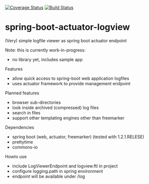 [![Coverage Status](https://coveralls.io/repos/lukashinsch/spring-boot-actuator-logview/badge.svg?branch=master)](https://coveralls.io/r/lukashinsch/spring-boot-actuator-logview?branch=master)
[![Build Status](https://travis-ci.org/lukashinsch/spring-boot-actuator-logview.svg?branch=master)](https://travis-ci.org/lukashinsch/spring-boot-actuator-logview)

# spring-boot-actuator-logview
(Very) simple logfile viewer as spring boot actuator endpoint

Note: this is currently work-in-progress:
* no library yet, includes sample app

Features
* allow quick access to spring-boot web application logfiles
* uses actuator framework to provide management endpoint

Planned features
* browser sub-directories
* look inside archived (compressed) log files
* search in files
* support other templating engines other than freemarker

Dependencies
* spring boot (web, actuator, freemarker) (tested with 1.2.1.RELESE)
* prettytime
* commons-io

Howto use
* include LogViewerEndpoint and logview.ftl in project
* configure logging.path in spring environment
* endpoint will be available under <management-base>/log
